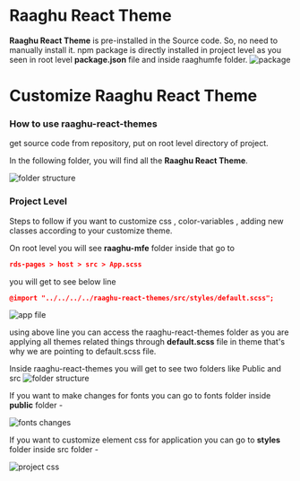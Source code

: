 <style>
  @import url('https://fonts.googleapis.com/css2?family=Lexend:wght@100;300;400;500;600;700;800;900&family=Poppins:wght@100;200;300;400;500;600;700;800;900&display=swap');
</style>
# Raaghu React Theme

**Raaghu React Theme** is pre-installed in the Source code. So, no need to manually install it.
npm package is directly installed in project level as you seen in root level **package.json** file and inside raaghumfe folder.
![package](https://raaghustorageaccount.blob.core.windows.net/raaghu-docs/raaghu-react-theme-package.png)


# Customize Raaghu React Theme

### How to use raaghu-react-themes 

get source code from repository, put on root level directory of project.

In the following folder, you will find all the **Raaghu React Theme**.

![folder structure](https://raaghustorageaccount.blob.core.windows.net/raaghu-docs/raaghu-theme-folder.png)

### Project Level

Steps to follow if you want to customize css , color-variables , adding new classes according to your customize theme.

On root level you will see **raaghu-mfe** folder inside that go to

```json
rds-pages > host > src > App.scss
```

you will get to see below line

```json
@import "../../../../raaghu-react-themes/src/styles/default.scss";
```
![app file](https://raaghustorageaccount.blob.core.windows.net/raaghu-docs/raaghu-react-theme-app.png)

using above line you can access the raaghu-react-themes folder as you are applying all themes related things through 
**default.scss** file in theme that's why we are pointing to default.scss file.

Inside raaghu-react-themes you will get to see two folders like Public and src
![folder structure](https://raaghustorageaccount.blob.core.windows.net/raaghu-docs/raaghu-theme-folder.png)

If you want to make changes for fonts you can go to fonts folder inside **public** folder -

![fonts changes](https://raaghustorageaccount.blob.core.windows.net/raaghu-docs/raaghu-react-public.png)

If you want to customize element css for application you can go to **styles** folder inside src folder - 

![project css](https://raaghustorageaccount.blob.core.windows.net/raaghu-docs/raaghu-theme-style.png)


